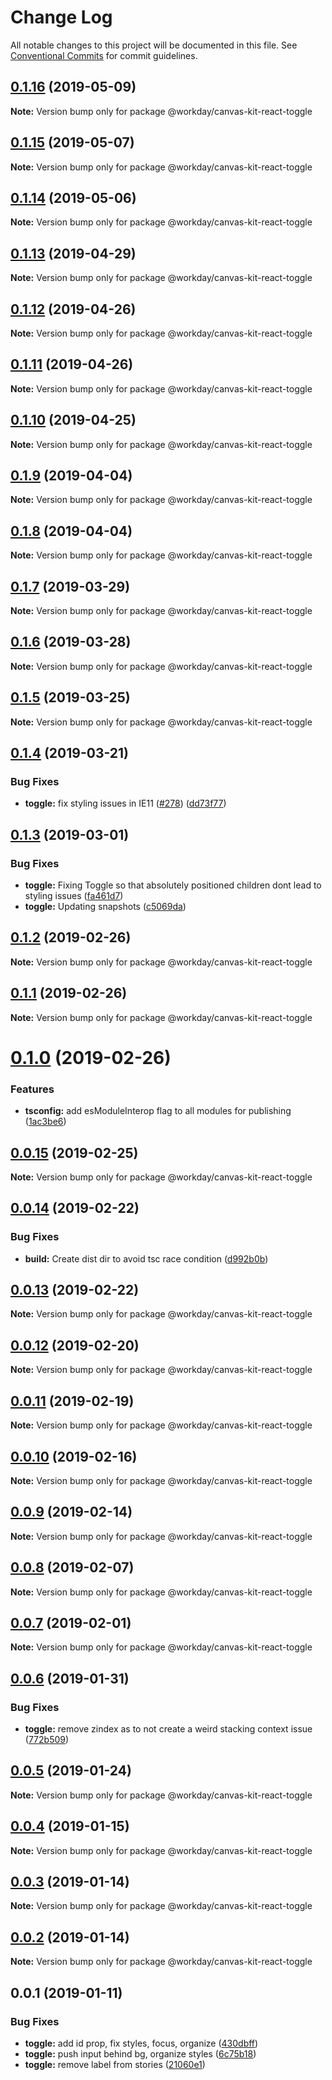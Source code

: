 # Change Log

All notable changes to this project will be documented in this file.
See [Conventional Commits](https://conventionalcommits.org) for commit guidelines.

## [0.1.16](https://ghe.megaleo.com/design/canvas-kit-react/tree/master/modules/canvas-kit-react-toggle/compare/@workday/canvas-kit-react-toggle@0.1.15...@workday/canvas-kit-react-toggle@0.1.16) (2019-05-09)

**Note:** Version bump only for package @workday/canvas-kit-react-toggle





## [0.1.15](https://ghe.megaleo.com/design/canvas-kit-react/tree/master/modules/canvas-kit-react-toggle/compare/@workday/canvas-kit-react-toggle@0.1.14...@workday/canvas-kit-react-toggle@0.1.15) (2019-05-07)

**Note:** Version bump only for package @workday/canvas-kit-react-toggle





## [0.1.14](https://ghe.megaleo.com/design/canvas-kit-react/tree/master/modules/canvas-kit-react-toggle/compare/@workday/canvas-kit-react-toggle@0.1.13...@workday/canvas-kit-react-toggle@0.1.14) (2019-05-06)

**Note:** Version bump only for package @workday/canvas-kit-react-toggle





## [0.1.13](https://ghe.megaleo.com/design/canvas-kit-react/tree/master/modules/canvas-kit-react-toggle/compare/@workday/canvas-kit-react-toggle@0.1.12...@workday/canvas-kit-react-toggle@0.1.13) (2019-04-29)

**Note:** Version bump only for package @workday/canvas-kit-react-toggle





## [0.1.12](https://ghe.megaleo.com/design/canvas-kit-react/tree/master/modules/canvas-kit-react-toggle/compare/@workday/canvas-kit-react-toggle@0.1.11...@workday/canvas-kit-react-toggle@0.1.12) (2019-04-26)

**Note:** Version bump only for package @workday/canvas-kit-react-toggle





## [0.1.11](https://ghe.megaleo.com/design/canvas-kit-react/tree/master/modules/canvas-kit-react-toggle/compare/@workday/canvas-kit-react-toggle@0.1.10...@workday/canvas-kit-react-toggle@0.1.11) (2019-04-26)

**Note:** Version bump only for package @workday/canvas-kit-react-toggle





## [0.1.10](https://ghe.megaleo.com/design/canvas-kit-react/tree/master/modules/canvas-kit-react-toggle/compare/@workday/canvas-kit-react-toggle@0.1.9...@workday/canvas-kit-react-toggle@0.1.10) (2019-04-25)

**Note:** Version bump only for package @workday/canvas-kit-react-toggle





## [0.1.9](https://ghe.megaleo.com/design/canvas-kit-react/tree/master/modules/canvas-kit-react-toggle/compare/@workday/canvas-kit-react-toggle@0.1.8...@workday/canvas-kit-react-toggle@0.1.9) (2019-04-04)

**Note:** Version bump only for package @workday/canvas-kit-react-toggle





## [0.1.8](https://ghe.megaleo.com/design/canvas-kit-react/tree/master/modules/canvas-kit-react-toggle/compare/@workday/canvas-kit-react-toggle@0.1.7...@workday/canvas-kit-react-toggle@0.1.8) (2019-04-04)

**Note:** Version bump only for package @workday/canvas-kit-react-toggle





## [0.1.7](https://ghe.megaleo.com/design/canvas-kit-react/tree/master/modules/canvas-kit-react-toggle/compare/@workday/canvas-kit-react-toggle@0.1.6...@workday/canvas-kit-react-toggle@0.1.7) (2019-03-29)

**Note:** Version bump only for package @workday/canvas-kit-react-toggle





## [0.1.6](https://ghe.megaleo.com/design/canvas-kit-react/tree/master/modules/canvas-kit-react-toggle/compare/@workday/canvas-kit-react-toggle@0.1.5...@workday/canvas-kit-react-toggle@0.1.6) (2019-03-28)

**Note:** Version bump only for package @workday/canvas-kit-react-toggle





## [0.1.5](https://ghe.megaleo.com/design/canvas-kit-react/tree/master/modules/canvas-kit-react-toggle/compare/@workday/canvas-kit-react-toggle@0.1.4...@workday/canvas-kit-react-toggle@0.1.5) (2019-03-25)

**Note:** Version bump only for package @workday/canvas-kit-react-toggle





## [0.1.4](https://ghe.megaleo.com/design/canvas-kit-react/tree/master/modules/canvas-kit-react-toggle/compare/@workday/canvas-kit-react-toggle@0.1.3...@workday/canvas-kit-react-toggle@0.1.4) (2019-03-21)


### Bug Fixes

* **toggle:** fix styling issues in IE11 ([#278](https://ghe.megaleo.com/design/canvas-kit-react/tree/master/modules/canvas-kit-react-toggle/issues/278)) ([dd73f77](https://ghe.megaleo.com/design/canvas-kit-react/tree/master/modules/canvas-kit-react-toggle/commits/dd73f77))





<a name="0.1.3"></a>
## [0.1.3](https://ghe.megaleo.com/design/canvas-kit-react/tree/master/modules/canvas-kit-react-toggle/compare/@workday/canvas-kit-react-toggle@0.1.2...@workday/canvas-kit-react-toggle@0.1.3) (2019-03-01)


### Bug Fixes

* **toggle:** Fixing Toggle so that absolutely positioned children dont lead to styling issues ([fa461d7](https://ghe.megaleo.com/design/canvas-kit-react/tree/master/modules/canvas-kit-react-toggle/commits/fa461d7))
* **toggle:** Updating snapshots ([c5069da](https://ghe.megaleo.com/design/canvas-kit-react/tree/master/modules/canvas-kit-react-toggle/commits/c5069da))




<a name="0.1.2"></a>
## [0.1.2](https://ghe.megaleo.com/design/canvas-kit-react/tree/master/modules/canvas-kit-react-toggle/compare/@workday/canvas-kit-react-toggle@0.1.1...@workday/canvas-kit-react-toggle@0.1.2) (2019-02-26)




**Note:** Version bump only for package @workday/canvas-kit-react-toggle

<a name="0.1.1"></a>
## [0.1.1](https://ghe.megaleo.com/design/canvas-kit-react/tree/master/modules/canvas-kit-react-toggle/compare/@workday/canvas-kit-react-toggle@0.1.0...@workday/canvas-kit-react-toggle@0.1.1) (2019-02-26)




**Note:** Version bump only for package @workday/canvas-kit-react-toggle

<a name="0.1.0"></a>
# [0.1.0](https://ghe.megaleo.com/design/canvas-kit-react/tree/master/modules/canvas-kit-react-toggle/compare/@workday/canvas-kit-react-toggle@0.0.15...@workday/canvas-kit-react-toggle@0.1.0) (2019-02-26)


### Features

* **tsconfig:** add esModuleInterop flag to all modules for publishing ([1ac3be6](https://ghe.megaleo.com/design/canvas-kit-react/tree/master/modules/canvas-kit-react-toggle/commits/1ac3be6))




<a name="0.0.15"></a>
## [0.0.15](https://ghe.megaleo.com/design/canvas-kit-react/tree/master/modules/canvas-kit-react-toggle/compare/@workday/canvas-kit-react-toggle@0.0.14...@workday/canvas-kit-react-toggle@0.0.15) (2019-02-25)




**Note:** Version bump only for package @workday/canvas-kit-react-toggle

<a name="0.0.14"></a>
## [0.0.14](https://ghe.megaleo.com/design/canvas-kit-react/tree/master/modules/canvas-kit-react-toggle/compare/@workday/canvas-kit-react-toggle@0.0.13...@workday/canvas-kit-react-toggle@0.0.14) (2019-02-22)


### Bug Fixes

* **build:** Create dist dir to avoid tsc race condition ([d992b0b](https://ghe.megaleo.com/design/canvas-kit-react/tree/master/modules/canvas-kit-react-toggle/commits/d992b0b))




<a name="0.0.13"></a>
## [0.0.13](https://ghe.megaleo.com/design/canvas-kit-react/tree/master/modules/canvas-kit-react-toggle/compare/@workday/canvas-kit-react-toggle@0.0.12...@workday/canvas-kit-react-toggle@0.0.13) (2019-02-22)




**Note:** Version bump only for package @workday/canvas-kit-react-toggle

<a name="0.0.12"></a>
## [0.0.12](https://ghe.megaleo.com/design/canvas-kit-react/tree/master/modules/canvas-kit-react-toggle/compare/@workday/canvas-kit-react-toggle@0.0.11...@workday/canvas-kit-react-toggle@0.0.12) (2019-02-20)




**Note:** Version bump only for package @workday/canvas-kit-react-toggle

<a name="0.0.11"></a>
## [0.0.11](https://ghe.megaleo.com/design/canvas-kit-react/tree/master/modules/canvas-kit-react-toggle/compare/@workday/canvas-kit-react-toggle@0.0.10...@workday/canvas-kit-react-toggle@0.0.11) (2019-02-19)




**Note:** Version bump only for package @workday/canvas-kit-react-toggle

<a name="0.0.10"></a>
## [0.0.10](https://ghe.megaleo.com/design/canvas-kit-react/tree/master/modules/canvas-kit-react-toggle/compare/@workday/canvas-kit-react-toggle@0.0.9...@workday/canvas-kit-react-toggle@0.0.10) (2019-02-16)




**Note:** Version bump only for package @workday/canvas-kit-react-toggle

<a name="0.0.9"></a>
## [0.0.9](https://ghe.megaleo.com/design/canvas-kit-react/tree/master/modules/canvas-kit-react-toggle/compare/@workday/canvas-kit-react-toggle@0.0.8...@workday/canvas-kit-react-toggle@0.0.9) (2019-02-14)




**Note:** Version bump only for package @workday/canvas-kit-react-toggle

<a name="0.0.8"></a>
## [0.0.8](https://ghe.megaleo.com/design/canvas-kit-react/tree/master/modules/canvas-kit-react-toggle/compare/@workday/canvas-kit-react-toggle@0.0.7...@workday/canvas-kit-react-toggle@0.0.8) (2019-02-07)




**Note:** Version bump only for package @workday/canvas-kit-react-toggle

<a name="0.0.7"></a>
## [0.0.7](https://ghe.megaleo.com/design/canvas-kit-react/tree/master/modules/canvas-kit-react-toggle/compare/@workday/canvas-kit-react-toggle@0.0.6...@workday/canvas-kit-react-toggle@0.0.7) (2019-02-01)




**Note:** Version bump only for package @workday/canvas-kit-react-toggle

<a name="0.0.6"></a>
## [0.0.6](https://ghe.megaleo.com/design/canvas-kit-react/tree/master/modules/canvas-kit-react-toggle/compare/@workday/canvas-kit-react-toggle@0.0.5...@workday/canvas-kit-react-toggle@0.0.6) (2019-01-31)


### Bug Fixes

* **toggle:** remove zindex as to not create a weird stacking context issue ([772b509](https://ghe.megaleo.com/design/canvas-kit-react/tree/master/modules/canvas-kit-react-toggle/commits/772b509))




<a name="0.0.5"></a>
## [0.0.5](https://ghe.megaleo.com/design/canvas-kit-react/tree/master/modules/canvas-kit-react-toggle/compare/@workday/canvas-kit-react-toggle@0.0.4...@workday/canvas-kit-react-toggle@0.0.5) (2019-01-24)




**Note:** Version bump only for package @workday/canvas-kit-react-toggle

<a name="0.0.4"></a>
## [0.0.4](https://ghe.megaleo.com/design/canvas-kit-react/tree/master/modules/canvas-kit-react-toggle/compare/@workday/canvas-kit-react-toggle@0.0.3...@workday/canvas-kit-react-toggle@0.0.4) (2019-01-15)




**Note:** Version bump only for package @workday/canvas-kit-react-toggle

<a name="0.0.3"></a>
## [0.0.3](https://ghe.megaleo.com/design/canvas-kit-react/tree/master/modules/canvas-kit-react-toggle/compare/@workday/canvas-kit-react-toggle@0.0.2...@workday/canvas-kit-react-toggle@0.0.3) (2019-01-14)




**Note:** Version bump only for package @workday/canvas-kit-react-toggle

<a name="0.0.2"></a>
## [0.0.2](https://ghe.megaleo.com/design/canvas-kit-react/tree/master/modules/canvas-kit-react-toggle/compare/@workday/canvas-kit-react-toggle@0.0.1...@workday/canvas-kit-react-toggle@0.0.2) (2019-01-14)




**Note:** Version bump only for package @workday/canvas-kit-react-toggle

<a name="0.0.1"></a>
## 0.0.1 (2019-01-11)


### Bug Fixes

* **toggle:** add id prop, fix styles, focus, organize ([430dbff](https://ghe.megaleo.com/design/canvas-kit-react/tree/master/modules/canvas-kit-react-toggle/commits/430dbff))
* **toggle:** push input behind bg, organize styles ([6c75b18](https://ghe.megaleo.com/design/canvas-kit-react/tree/master/modules/canvas-kit-react-toggle/commits/6c75b18))
* **toggle:** remove label from stories ([21060e1](https://ghe.megaleo.com/design/canvas-kit-react/tree/master/modules/canvas-kit-react-toggle/commits/21060e1))

